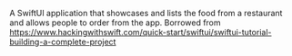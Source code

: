 A SwiftUI application that showcases and lists the food from a restaurant and allows people to order from the app.
Borrowed from https://www.hackingwithswift.com/quick-start/swiftui/swiftui-tutorial-building-a-complete-project
